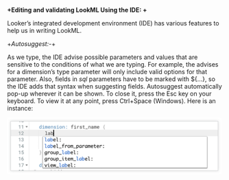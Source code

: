**+Editing and validating LookML Using the IDE: +**

Looker’s integrated development environment (IDE) has various features to help us in writing LookML.

+*Autosuggest:-*+

As we type, the IDE advise possible parameters and values that are sensitive to the conditions of what we are typing. 
For example, the advises for a dimension’s type parameter will only include valid options for that parameter. Also, fields in *sql* parameters have to be marked with ${...}, so the IDE adds that syntax when suggesting fields. Autosuggest automatically pop-up wherever it can be shown. To close it, press the Esc key on your keyboard. To view it at any point, press Ctrl+Space (Windows). Here is an instance:

<img src="/Images/LookML_AutosuggestIDE.png" width=500 hieght=700>
